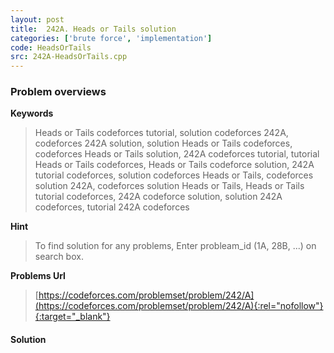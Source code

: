 ```yaml
---
layout: post
title:  242A. Heads or Tails solution
categories: ['brute force', 'implementation']
code: HeadsOrTails
src: 242A-HeadsOrTails.cpp
---
```

### **Problem overviews**

**Keywords**
> Heads or Tails codeforces tutorial, solution codeforces 242A, codeforces 242A solution, solution Heads or Tails codeforces, codeforces Heads or Tails solution, 242A codeforces tutorial, tutorial Heads or Tails codeforces, Heads or Tails codeforce solution, 242A tutorial codeforces, solution codeforces Heads or Tails, codeforces solution 242A, codeforces solution Heads or Tails, Heads or Tails tutorial codeforces, 242A codeforce solution, solution 242A codeforces, tutorial 242A codeforces

**Hint**
> To find solution for any problems, Enter probleam_id (1A, 28B, ...) on search box. 

**Problems Url**
> [https://codeforces.com/problemset/problem/242/A](https://codeforces.com/problemset/problem/242/A){:rel="nofollow"}{:target="_blank"}

#### **Solution**



